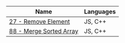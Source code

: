 |Name|Languages|
|---|---|
|[27 - Remove Element](27-remove-element.md)|JS, C++|
|[88 - Merge Sorted Array](88-merge-sorted-array.md)|JS, C++|
